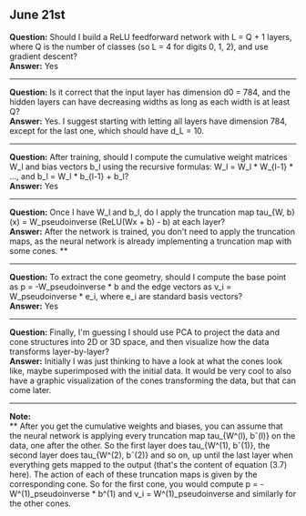 ## June 21st

**Question:** Should I build a ReLU feedforward network with L = Q + 1 layers, where Q is the number of classes (so L = 4 for digits 0, 1, 2), and use gradient descent?  
**Answer:** Yes

---

**Question:** Is it correct that the input layer has dimension d0 = 784, and the hidden layers can have decreasing widths as long as each width is at least Q?  
**Answer:** Yes. I suggest starting with letting all layers have dimension 784, except for the last one, which should have d_L = 10.

---

**Question:** After training, should I compute the cumulative weight matrices W_l and bias vectors b_l using the recursive formulas: W_l = W_l * W_{l-1} * ..., and b_l = W_l * b_{l-1} + b_l?  
**Answer:** Yes

---

**Question:** Once I have W_l and b_l, do I apply the truncation map tau_{W, b}(x) = W_pseudoinverse (ReLU(Wx + b) - b) at each layer?  
**Answer:** After the network is trained, you don't need to apply the truncation maps, as the neural network is already implementing a truncation map with some cones. **

---

**Question:** To extract the cone geometry, should I compute the base point as p = -W_pseudoinverse * b and the edge vectors as v_i = W_pseudoinverse * e_i, where e_i are standard basis vectors?  
**Answer:** Yes

---

**Question:** Finally, I'm guessing I should use PCA to project the data and cone structures into 2D or 3D space, and then visualize how the data transforms layer-by-layer?  
**Answer:** Initially I was just thinking to have a look at what the cones look like, maybe superimposed with the initial data. It would be very cool to also have a graphic visualization of the cones transforming the data, but that can come later.

---

**Note:**  
** After you get the cumulative weights and biases, you can assume that the neural network is applying every truncation map tau_{W^(l), bˆ(l)} on the data, one after the other. So the first layer does tau_{W^(1), bˆ(1)}, the second layer does tau_{W^(2), bˆ(2)} and so on, up until the last layer when everything gets mapped to the output (that's the content of equation (3.7) here). The action of each of these truncation maps is given by the corresponding cone. So for the first cone, you would compute p = -W^(1)_pseudoinverse * b^(1) and v_i = W^(1)_pseudoinverse and similarly for the other cones.
